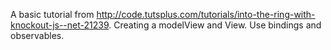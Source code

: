 A basic tutorial from http://code.tutsplus.com/tutorials/into-the-ring-with-knockout-js--net-21239.
Creating a modelView and View.
Use bindings and observables.